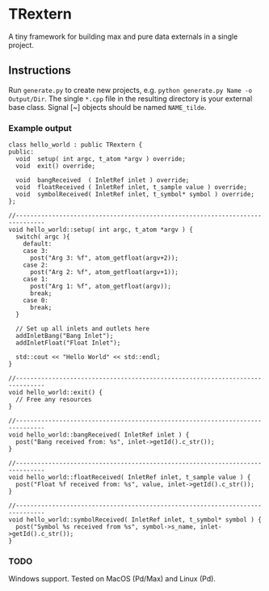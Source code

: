# TRextern
A tiny framework for building max and pure data externals in a single project.

## Instructions
Run `generate.py` to create new projects, e.g. `python generate.py Name -o Output/Dir`. The single `*.cpp` file in the resulting directory is your external base class. Signal [~] objects should be named `NAME_tilde`.

### Example output
```
class hello_world : public TRextern {
public:
  void  setup( int argc, t_atom *argv ) override;
  void  exit() override;
  
  void  bangReceived  ( InletRef inlet ) override;
  void  floatReceived ( InletRef inlet, t_sample value ) override;
  void  symbolReceived( InletRef inlet, t_symbol* symbol ) override;
};

//------------------------------------------------------------------------------
void hello_world::setup( int argc, t_atom *argv ) {
  switch( argc ){
    default:
    case 3:
      post("Arg 3: %f", atom_getfloat(argv+2));
    case 2:
      post("Arg 2: %f", atom_getfloat(argv+1));
    case 1:
      post("Arg 1: %f", atom_getfloat(argv));
      break;
    case 0:
      break;
  }
  
  // Set up all inlets and outlets here
  addInletBang("Bang Inlet");
  addInletFloat("Float Inlet");
  
  std::cout << "Hello World" << std::endl;
}

//------------------------------------------------------------------------------
void hello_world::exit() {
  // Free any resources
}

//------------------------------------------------------------------------------
void hello_world::bangReceived( InletRef inlet ) {
  post("Bang received from: %s", inlet->getId().c_str());
}

//------------------------------------------------------------------------------
void hello_world::floatReceived( InletRef inlet, t_sample value ) {
  post("Float %f received from: %s", value, inlet->getId().c_str());
}

//------------------------------------------------------------------------------
void hello_world::symbolReceived( InletRef inlet, t_symbol* symbol ) {
  post("Symbol %s received from %s", symbol->s_name, inlet->getId().c_str());
}
```

### TODO
Windows support. Tested on MacOS (Pd/Max) and Linux (Pd).
